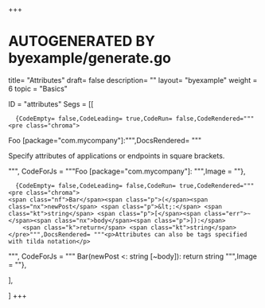 +++
# AUTOGENERATED BY byexample/generate.go
title= "Attributes"
draft= false
description= ""
layout= "byexample"
weight = 6
topic = "Basics"

ID = "attributes"
Segs = [[
  
      {CodeEmpty= false,CodeLeading= true,CodeRun= false,CodeRendered="""<pre class="chroma">
<span class="nx">Foo</span> <span class="p">[</span><span class="kn">package</span><span class="p">=</span><span class="s">&#34;com.mycompany&#34;</span><span class="p">]:</span></pre>""",DocsRendered= """<p>Specify attributes of applications or endpoints in square brackets.</p>
""", CodeForJs = """Foo [package="com.mycompany"]:
""",Image = ""},

      {CodeEmpty= false,CodeLeading= false,CodeRun= true,CodeRendered="""<pre class="chroma">
    <span class="nf">Bar</span><span class="p">(</span><span class="nx">newPost</span> <span class="p">&lt;:</span> <span class="kt">string</span> <span class="p">[</span><span class="err">~</span><span class="nx">body</span><span class="p">]):</span>
        <span class="k">return</span> <span class="kt">string</span></pre>""",DocsRendered= """<p>Attributes can also be tags specified with tilda notation</p>
""", CodeForJs = """    Bar(newPost <: string [~body]):
        return string
""",Image = ""},


],

]
+++


